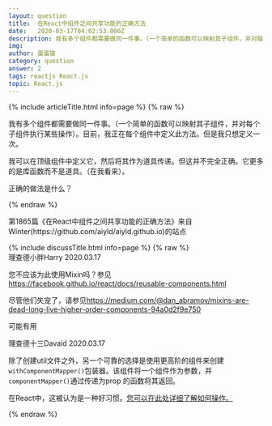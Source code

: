 ```yaml
---
layout: question
title:  在React中组件之间共享功能的正确方法
date:   2020-03-17T04:02:53.000Z
description: 我有多个组件都需要做同一件事。（一个简单的函数可以映射其子组件，并对每个子组件执行某些操作）。目前，我正在每个组件中定义此方法。但是我只想定义一次。我...
img: 
author: 蛋蛋猿
category: question
answer: 2
tags: reactjs React.js
topic: React.js
---
```

<div class="article-root">
  <div class="article">
    {% include articleTitle.html info=page %}
    {% raw %}
    <div class="article-content"><p><font style="vertical-align: inherit;"><font style="vertical-align: inherit;">我有多个组件都需要做同一件事。</font><font style="vertical-align: inherit;">（一个简单的函数可以映射其子组件，并对每个子组件执行某些操作）。</font><font style="vertical-align: inherit;">目前，我正在每个组件中定义此方法。</font><font style="vertical-align: inherit;">但是我只想定义一次。</font></font></p>

<p><font style="vertical-align: inherit;"><font style="vertical-align: inherit;">我可以在顶级组件中定义它，然后将其作为道具传递。</font><font style="vertical-align: inherit;">但这并不完全正确。</font><font style="vertical-align: inherit;">它更多的是库函数而不是道具。</font><font style="vertical-align: inherit;">（在我看来）。</font></font></p>

<p><font style="vertical-align: inherit;"><font style="vertical-align: inherit;">正确的做法是什么？</font></font></p></div>
    {% endraw %}
  </div>
  <p class="winter_mark">第1865篇《在React中组件之间共享功能的正确方法》来自Winter(https://github.com/aiyld/aiyld.github.io)的站点</p>
  <div class="discuss-wrapper">
    {% include discussTitle.html info=page %}
    {% raw %}
    <div class="discuss-item">
        <div class="discuss-parent">
          <div class="discuss-meta">
            <span class="discuss-user">理查德小胖Harry</span>
            <span class="discuss-time">2020.03.17</span>
          </div>
          <div class="discuss-comment"><p><font style="vertical-align: inherit;"><font style="vertical-align: inherit;">您不应该为此使用Mixin吗？</font><font style="vertical-align: inherit;">参见</font></font><a href="https://facebook.github.io/react/docs/reusable-components.html" rel="nofollow"><font style="vertical-align: inherit;"><font style="vertical-align: inherit;">https://facebook.github.io/react/docs/reusable-components.html</font></font></a></p>

<p><font style="vertical-align: inherit;"><font style="vertical-align: inherit;">尽管他们失宠了，请参见</font></font><a href="https://medium.com/@dan_abramov/mixins-are-dead-long-live-higher-order-components-94a0d2f9e750" rel="nofollow"><font style="vertical-align: inherit;"><font style="vertical-align: inherit;">https://medium.com/@dan_abramov/mixins-are-dead-long-live-higher-order-components-94a0d2f9e750</font></font></a></p>

<p><font style="vertical-align: inherit;"><font style="vertical-align: inherit;">可能有用</font></font></p></div>
        </div></div><div class="discuss-item">
        <div class="discuss-parent">
          <div class="discuss-meta">
            <span class="discuss-user">理查德十三Davaid</span>
            <span class="discuss-time">2020.03.17</span>
          </div>
          <div class="discuss-comment"><p><font style="vertical-align: inherit;"><font style="vertical-align: inherit;">除了创建util文件之外，另一个可靠的选择是使用更高阶的组件来创建</font></font><code>withComponentMapper()</code><font style="vertical-align: inherit;"><font style="vertical-align: inherit;">包装器。</font><font style="vertical-align: inherit;">该组件将一个组件作为参数，并</font></font><code>componentMapper()</code><font style="vertical-align: inherit;"><font style="vertical-align: inherit;">通过传递为prop </font><font style="vertical-align: inherit;">的</font><font style="vertical-align: inherit;">函数</font><font style="vertical-align: inherit;">将其返回</font><font style="vertical-align: inherit;">。</font></font></p>

<p><font style="vertical-align: inherit;"><font style="vertical-align: inherit;">在React中，这被认为是一种好习惯。</font></font><a href="https://hackernoon.com/react-reusable-component-state-805163dc355" rel="noreferrer"><font style="vertical-align: inherit;"><font style="vertical-align: inherit;">您可以在此处详细了解如何操作。</font></font></a></p></div>
        </div></div>
    {% endraw %}
  </div>
<div>
